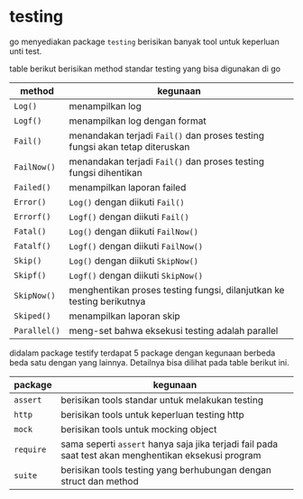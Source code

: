 # testing

go menyediakan package `testing` berisikan banyak tool untuk keperluan unti test.

table berikut berisikan method standar testing yang bisa digunakan di go

|method|kegunaan|
|------|--------|
|`Log()`|menampilkan log|
|`Logf()`|menampilkan log dengan format|
|`Fail()`|menandakan terjadi `Fail()` dan proses testing fungsi akan tetap diteruskan|
|`FailNow()`|menandakan terjadi `Fail()` dan proses testing fungsi dihentikan|
|`Failed()`|menampilkan laporan failed|
|`Error()`|`Log()` dengan diikuti `Fail()`|
|`Errorf()`|`Logf()` dengan diikuti `Fail()`|
|`Fatal()`|`Log()` dengan diikuti `FailNow()`|
|`Fatalf()`|`Logf()` dengan diikuti `FailNow()`|
|`Skip()`|`Log()` dengan diikuti `SkipNow()`|
|`Skipf()`|`Logf()` dengan diikuti `SkipNow()`|
|`SkipNow()`|menghentikan proses testing fungsi, dilanjutkan ke testing berikutnya|
|`Skiped()`|menampilkan laporan skip|
|`Parallel()`|meng-set bahwa eksekusi testing adalah parallel|

didalam package testify terdapat 5 package dengan kegunaan berbeda beda satu dengan yang lainnya.
Detailnya bisa dilihat pada table berikut ini.

|package|kegunaan|
|-------|--------|
|`assert`|berisikan tools standar untuk melakukan testing|
|`http`|berisikan tools untuk keperluan testing http|
|`mock`|berisikan tools untuk mocking object|
|`require`| sama seperti `assert` hanya saja jika terjadi fail pada saat test akan menghentikan eksekusi program|
|`suite`|berisikan tools testing yang berhubungan dengan struct dan method|